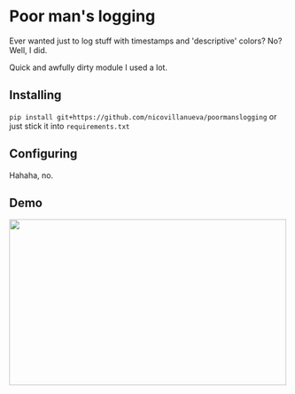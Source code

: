 # Poor man's logging

Ever wanted just to log stuff with timestamps and 'descriptive' colors? No? Well, I did.

Quick and awfully dirty module I used a lot.

## Installing

`pip install git+https://github.com/nicovillanueva/poormanslogging` or just stick it into `requirements.txt`

## Configuring

Hahaha, no.

## Demo

<a href="https://asciinema.org/a/5yb3bdq1oinenfqmzpa1b6fjl" target="_blank"><img src="https://asciinema.org/a/5yb3bdq1oinenfqmzpa1b6fjl.png" width="500" height="300"/></a>
